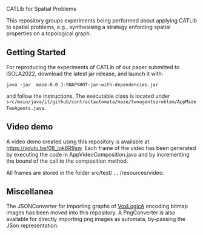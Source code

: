 CATLib for Spatial Problems

This repository groups experiments being performed about applying CATLib to spatial problems, e.g., synthesising a strategy 
enforcing spatial properties on a topological graph.

## Getting Started

For reproducing the experiments of CATLib of our paper submitted to ISOLA2022, download the latest jar release, and launch it with:

`java -jar  maze-0.0.1-SNAPSHOT-jar-with-dependencies.jar`

and follow the instructions. The executable class is located under `src/main/java/it/github/contractautomata/maze/twoagentsproblem/AppMazeTwoAgents.java`.



## Video demo
A video demo created using this repository is available at https://youtu.be/08_iok6R9sw.
Each frame of the video has been generated by executing the code in  AppVideoComposition.java
and by incrementing the bound of the call to the composition method. 

All frames are stored in the folder src/test/ ... /resources/video.


## Miscellanea

The JSONConverter for importing graphs of <a href="https://github.com/vincenzoml/VoxLogicA">VoxLogicA</a> encoding bitmap images has been moved into this repository.
A PngConverter is also available for directly importing png images as automata, by-passing the JSon representation.
